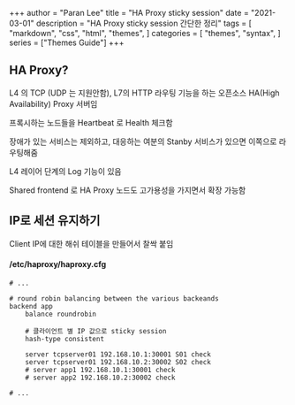 +++
author = "Paran Lee"
title = "HA Proxy sticky session"
date = "2021-03-01"
description = "HA Proxy sticky session 간단한 정리"
tags = [
    "markdown",
    "css",
    "html",
    "themes",
]
categories = [
    "themes",
    "syntax",
]
series = ["Themes Guide"]
+++

<!--more-->

## HA Proxy?

L4 의 TCP (UDP 는 지원안함), L7의 HTTP 라우팅 기능을 하는 오픈소스 HA(High Availability) Proxy 서버임

프록시하는 노드들을 Heartbeat 로 Health 체크함 

장애가 있는 서비스는 제외하고, 대응하는 여분의 Stanby 서비스가 있으면 이쪽으로 라우팅해줌

L4 레이어 단계의 Log 기능이 있음

Shared frontend 로 HA Proxy 노드도 고가용성을 가지면서 확장 가능함

## IP로 세션 유지하기

Client IP에 대한 해쉬 테이블을 만들어서 찰싹 붙임

####  /etc/haproxy/haproxy.cfg

	# ...
	
	# round robin balancing between the various backeands
	backend app
	    balance roundrobin
	    
	    # 클라이언트 별 IP 값으로 sticky session
	    hash-type consistent
	    
	    server tcpserver01 192.168.10.1:30001 S01 check
	    server tcpserver01 192.168.10.2:30002 S02 check
	    # server app1 192.168.10.1:30001 check
	    # server app2 192.168.10.2:30002 check
	
	# ...
